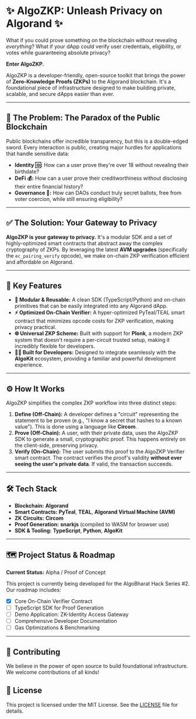 # ✨ AlgoZKP: Unleash Privacy on Algorand ✨


What if you could prove something on the blockchain without revealing *everything*? What if your dApp could verify user credentials, eligibility, or votes while guaranteeing absolute privacy?

**Enter AlgoZKP.**

AlgoZKP is a developer-friendly, open-source toolkit that brings the power of **Zero-Knowledge Proofs (ZKPs)** to the Algorand blockchain. It's a foundational piece of infrastructure designed to make building private, scalable, and secure dApps easier than ever.

-----

## 🚫 The Problem: The Paradox of the Public Blockchain

Public blockchains offer incredible transparency, but this is a double-edged sword. Every interaction is public, creating major hurdles for applications that handle sensitive data:

  * **Identity 🆔:** How can a user prove they're over 18 without revealing their birthdate?
  * **DeFi 💰:** How can a user prove their creditworthiness without disclosing their entire financial history?
  * **Governance 🤫:** How can DAOs conduct truly secret ballots, free from voter coercion, while still ensuring eligibility?

-----

##  ✅ The Solution: Your Gateway to Privacy

**AlgoZKP is your gateway to privacy.** It's a modular SDK and a set of highly-optimized smart contracts that abstract away the complex cryptography of ZKPs. By leveraging the latest **AVM upgrades** (specifically the `ec_pairing_verify` opcode), we make on-chain ZKP verification efficient and affordable on Algorand.

-----

## 🚀 Key Features

  * **🧩 Modular & Reusable:** A clean SDK (TypeScript/Python) and on-chain primitives that can be easily integrated into any Algorand dApp.
  * **⚡ Optimized On-Chain Verifier:** A hyper-optimized PyTeal/TEAL smart contract that minimizes opcode costs for ZKP verification, making privacy practical.
  * **🌐 Universal ZKP Scheme:** Built with support for **Plonk**, a modern ZKP system that doesn't require a per-circuit trusted setup, making it incredibly flexible for developers.
  * **🧑‍💻 Built for Developers:** Designed to integrate seamlessly with the **AlgoKit** ecosystem, providing a familiar and powerful development experience.

-----

##  ⚙️ How It Works

AlgoZKP simplifies the complex ZKP workflow into three distinct steps:

1.  **Define (Off-Chain):** A developer defines a "circuit" representing the statement to be proven (e.g., "I know a secret that hashes to a known value"). This is done using a language like **Circom**.
2.  **Prove (Off-Chain):** A user, with their private data, uses the AlgoZKP SDK to generate a small, cryptographic proof. This happens entirely on the client-side, preserving privacy.
3.  **Verify (On-Chain):** The user submits this proof to the AlgoZKP Verifier smart contract. The contract verifies the proof's validity **without ever seeing the user's private data**. If valid, the transaction succeeds.

-----

##  🛠️ Tech Stack

  * **Blockchain:** **Algorand**
  * **Smart Contracts:** **PyTeal**, **TEAL**, **Algorand Virtual Machine (AVM)**
  * **ZK Circuits:** **Circom**
  * **Proof Generation:** **snarkjs** (compiled to WASM for browser use)
  * **SDK & Tooling:** **TypeScript**, **Python**, **AlgoKit**


-----

##  🗺️ Project Status & Roadmap

**Current Status:** Alpha / Proof of Concept

This project is currently being developed for the AlgoBharat Hack Series \#2. Our roadmap includes:

  * [x] Core On-Chain Verifier Contract
  * [ ] TypeScript SDK for Proof Generation
  * [ ] Demo Application: ZK-Identity Access Gateway
  * [ ] Comprehensive Developer Documentation
  * [ ] Gas Optimizations & Benchmarking

-----

##  🤝 Contributing

We believe in the power of open source to build foundational infrastructure. We welcome contributions of all kinds\!

##  📄 License

This project is licensed under the MIT License. See the [LICENSE](https://www.google.com/search?q=LICENSE) file for details.
